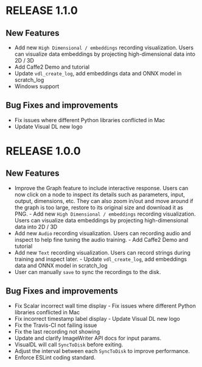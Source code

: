 # RELEASE 1.1.0

## New Features

- Add new `High Dimensional / embeddings` recording visualization. Users can visualize data embeddings by projecting high-dimensional data into 2D / 3D
- Add Caffe2 Demo and tutorial
- Update `vdl_create_log`, add embeddings data and ONNX model in scratch_log
- Windows support


## Bug Fixes and improvements

- Fix issues where different Python libraries conflicted in Mac
- Update Visual DL new logo


# RELEASE 1.0.0

## New Features

- Improve the Graph feature to include interactive response. Users can now click on a node to inspect its details such as parameters, input, output, dimensions, etc. They can also zoom in/out and move around if the graph is too large, restore to its original size and download it as PNG.	- Add new `High Dimensional / embeddings` recording visualization. Users can visualize data embeddings by projecting high-dimensional data into 2D / 3D
- Add new `Audio` recording visualization. Users can recording audio and inspect to help fine tuning the audio training.	- Add Caffe2 Demo and tutorial
- Add new `Text` recording visualization. Users can record strings during training and inspect later.	- Update `vdl_create_log`, add embeddings data and ONNX model in scratch_log
- User can manually `save` to sync the recordings to the disk.


## Bug Fixes and improvements

- Fix Scalar incorrect wall time display	- Fix issues where different Python libraries conflicted in Mac
- Fix incorrect timestamp label display	- Update Visual DL new logo
- Fix the Travis-CI not failing issue
- Fix the last recording not showing
- Update and clarify ImageWriter API docs for input params.
- VisualDL will call `SyncToDisk` before exiting.
- Adjust the interval between each `SyncToDisk` to improve performance.
- Enforce ESLint coding standard.

